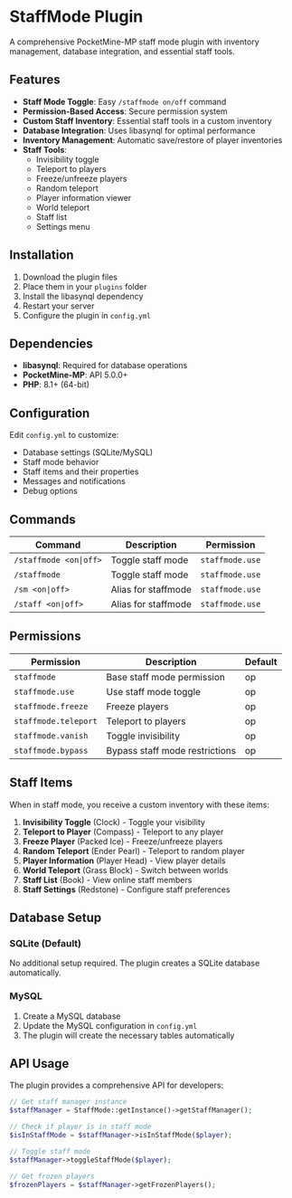 # StaffMode Plugin

A comprehensive PocketMine-MP staff mode plugin with inventory management, database integration, and essential staff tools.

## Features

- **Staff Mode Toggle**: Easy `/staffmode on/off` command
- **Permission-Based Access**: Secure permission system
- **Custom Staff Inventory**: Essential staff tools in a custom inventory
- **Database Integration**: Uses libasynql for optimal performance
- **Inventory Management**: Automatic save/restore of player inventories
- **Staff Tools**:
  - Invisibility toggle
  - Teleport to players
  - Freeze/unfreeze players
  - Random teleport
  - Player information viewer
  - World teleport
  - Staff list
  - Settings menu

## Installation

1. Download the plugin files
2. Place them in your `plugins` folder
3. Install the libasynql dependency
4. Restart your server
5. Configure the plugin in `config.yml`

## Dependencies

- **libasynql**: Required for database operations
- **PocketMine-MP**: API 5.0.0+
- **PHP**: 8.1+ (64-bit)

## Configuration

Edit `config.yml` to customize:
- Database settings (SQLite/MySQL)
- Staff mode behavior
- Staff items and their properties
- Messages and notifications
- Debug options

## Commands

| Command | Description | Permission |
|---------|-------------|------------|
| `/staffmode <on\|off>` | Toggle staff mode | `staffmode.use` |
| `/staffmode` | Toggle staff mode | `staffmode.use` |
| `/sm <on\|off>` | Alias for staffmode | `staffmode.use` |
| `/staff <on\|off>` | Alias for staffmode | `staffmode.use` |

## Permissions

| Permission | Description | Default |
|------------|-------------|---------|
| `staffmode` | Base staff mode permission | op |
| `staffmode.use` | Use staff mode toggle | op |
| `staffmode.freeze` | Freeze players | op |
| `staffmode.teleport` | Teleport to players | op |
| `staffmode.vanish` | Toggle invisibility | op |
| `staffmode.bypass` | Bypass staff mode restrictions | op |

## Staff Items

When in staff mode, you receive a custom inventory with these items:

1. **Invisibility Toggle** (Clock) - Toggle your visibility
2. **Teleport to Player** (Compass) - Teleport to any player
3. **Freeze Player** (Packed Ice) - Freeze/unfreeze players
4. **Random Teleport** (Ender Pearl) - Teleport to random player
5. **Player Information** (Player Head) - View player details
6. **World Teleport** (Grass Block) - Switch between worlds
7. **Staff List** (Book) - View online staff members
8. **Staff Settings** (Redstone) - Configure staff preferences

## Database Setup

### SQLite (Default)
No additional setup required. The plugin creates a SQLite database automatically.

### MySQL
1. Create a MySQL database
2. Update the MySQL configuration in `config.yml`
3. The plugin will create the necessary tables automatically

## API Usage

The plugin provides a comprehensive API for developers:

```php
// Get staff manager instance
$staffManager = StaffMode::getInstance()->getStaffManager();

// Check if player is in staff mode
$isInStaffMode = $staffManager->isInStaffMode($player);

// Toggle staff mode
$staffManager->toggleStaffMode($player);

// Get frozen players
$frozenPlayers = $staffManager->getFrozenPlayers();
```
